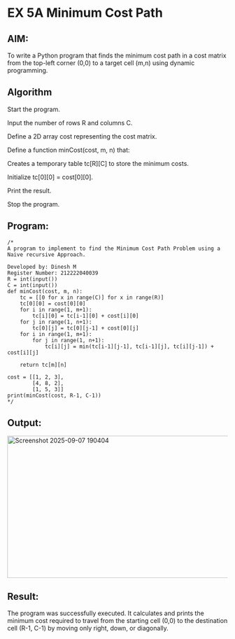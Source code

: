 # EX 5A Minimum Cost Path

## AIM:
To write a Python program that finds the minimum cost path in a cost matrix from the top-left corner (0,0) to a target cell (m,n) using dynamic programming.




## Algorithm
Start the program.

Input the number of rows R and columns C.

Define a 2D array cost representing the cost matrix.

Define a function minCost(cost, m, n) that:

Creates a temporary table tc[R][C] to store the minimum costs.

Initialize tc[0][0] = cost[0][0].

Print the result.

Stop the program.

## Program:
```
/*
A program to implement to find the Minimum Cost Path Problem using a  Naive recursive Approach.

Developed by: Dinesh M
Register Number: 212222040039
R = int(input())
C = int(input())
def minCost(cost, m, n):
    tc = [[0 for x in range(C)] for x in range(R)]
    tc[0][0] = cost[0][0]
    for i in range(1, m+1):
        tc[i][0] = tc[i-1][0] + cost[i][0]
    for j in range(1, n+1):
        tc[0][j] = tc[0][j-1] + cost[0][j]
    for i in range(1, m+1):
        for j in range(1, n+1):
            tc[i][j] = min(tc[i-1][j-1], tc[i-1][j], tc[i][j-1]) + cost[i][j]
 
    return tc[m][n]
 
cost = [[1, 2, 3],
        [4, 8, 2],
        [1, 5, 3]]
print(minCost(cost, R-1, C-1))
*/
```

## Output:
<img width="1274" height="325" alt="Screenshot 2025-09-07 190404" src="https://github.com/user-attachments/assets/5cfcbbbe-7fe8-469b-aea4-7c9b15ebd18e" />



## Result:
The program was successfully executed.
It calculates and prints the minimum cost required to travel from the starting cell (0,0) to the destination cell (R-1, C-1) by moving only right, down, or diagonally.
